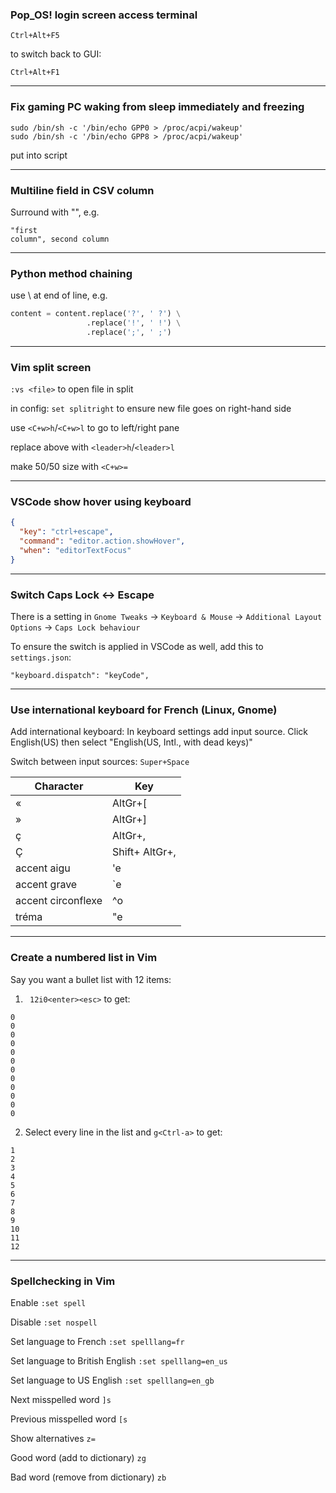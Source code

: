 ### Pop_OS! login screen access terminal

`Ctrl+Alt+F5`

to switch back to GUI:

`Ctrl+Alt+F1`

<hr>

### Fix gaming PC waking from sleep immediately and freezing

```
sudo /bin/sh -c '/bin/echo GPP0 > /proc/acpi/wakeup'
sudo /bin/sh -c '/bin/echo GPP8 > /proc/acpi/wakeup'
```

put into script

<hr>

### Multiline field in CSV column

Surround with "", e.g.

```
"first
column", second column
```

<hr>

### Python method chaining

use \ at end of line, e.g.

```python
content = content.replace('?', ' ?') \
                 .replace('!', ' !') \
                 .replace(';', ' ;')
```
<hr>

### Vim split screen

`:vs <file>` to open file in split

in config: `set splitright` to ensure new file goes on right-hand side

use `<C+w>h`/`<C+w>l` to go to left/right pane

replace above with `<leader>h`/`<leader>l`

make 50/50 size with `<C+w>=`

<hr>

### VSCode show hover using keyboard

```json
{
  "key": "ctrl+escape",
  "command": "editor.action.showHover",
  "when": "editorTextFocus"
}
```

<hr>

### Switch Caps Lock <-> Escape

There is a setting in `Gnome Tweaks` -> `Keyboard & Mouse` -> `Additional Layout Options` -> `Caps Lock behaviour`

To ensure the switch is applied in VSCode as well, add this to `settings.json`:
```
"keyboard.dispatch": "keyCode",
```

<hr>

### Use international keyboard for French (Linux, Gnome)

Add international keyboard: In keyboard settings add input source. Click English(US) then select "English(US, Intl., with dead keys)"

Switch between input sources: `Super+Space`

| Character          | Key            |
|--------------------|----------------|
| «                  | AltGr+[        |
| »                  | AltGr+]        |
| ç                  | AltGr+,        |
| Ç                  | Shift+ AltGr+, |
| accent aigu        | 'e             |
| accent grave       | `e             |
| accent circonflexe | ^o             |
| tréma              | "e             |



<hr>

### Create a numbered list in Vim

Say you want a bullet list with 12 items:

1. ` 12i0<enter><esc>` to get:

```
0
0
0
0
0
0
0
0
0
0
0
0

```

2. Select every line in the list and `g<Ctrl-a>` to get:

```
1
2
3
4
5
6
7
8
9
10
11
12
```

<hr>

### Spellchecking in Vim

Enable `:set spell`

Disable `:set nospell`

Set language to French `:set spelllang=fr`

Set language to British English `:set spelllang=en_us`

Set language to US English `:set spelllang=en_gb`

Next misspelled word `]s`

Previous misspelled word `[s`

Show alternatives `z=`

Good word (add to dictionary) `zg`

Bad word (remove from dictionary) `zb`
